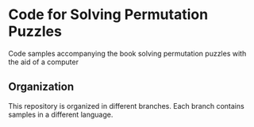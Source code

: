 # Code for Solving Permutation Puzzles
Code samples accompanying the book solving permutation puzzles with the aid of a computer

## Organization
This repository is organized in different branches. Each branch contains samples in a different language.
